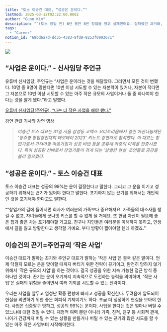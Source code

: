 ```yaml
---
title: "토스 이승건 대표, “성공은 운이다.”"
lastmod: 2025-03-12T02:22:00.000Z
author: "Gunn Kim"
description: "“(토스 창업 전) 6년 동안 8번 창업을 했고 실패했어요. 실패했던 과거와, 성공궤도에 오른 현재를 비교했을 때 저의 지능과 네트워크의 차이가 있었을까요. 결국 끈기의 차이만 있었을 뿐입니다.”"
tags:
  - "Career"
notion_id: "68bd6a7d-dd35-4383-8fd9-8253f0903671"
---
```


![](https://prod-files-secure.s3.us-west-2.amazonaws.com/94f51666-273a-443d-bf89-42827b5b6876/7dc533e3-5276-40a4-a437-cf1d2cd9f0b7/Untitled.png?X-Amz-Algorithm=AWS4-HMAC-SHA256&X-Amz-Content-Sha256=UNSIGNED-PAYLOAD&X-Amz-Credential=ASIAZI2LB466T57KKQAL%2F20250314%2Fus-west-2%2Fs3%2Faws4_request&X-Amz-Date=20250314T044802Z&X-Amz-Expires=3600&X-Amz-Security-Token=IQoJb3JpZ2luX2VjEJz%2F%2F%2F%2F%2F%2F%2F%2F%2F%2FwEaCXVzLXdlc3QtMiJHMEUCIQDD77w81d6TZElJbj4tVlL4WDLmAQF6LbLpU30%2BhM2KOAIgdfSh4HL%2F3Hhx7dF%2FGj0%2Bu9RbNCeQvguq1hf%2FXPp6nMsqiAQI5f%2F%2F%2F%2F%2F%2F%2F%2F%2F%2FARAAGgw2Mzc0MjMxODM4MDUiDFSFjl9qb7fvrL%2FY6yrcA1Bmj9U4mzHTUEL1QUOx96B9tdK%2BECMaGUK6Uhp79xjGW%2FUg2n9UvGzaQ%2B1xpQMxnwATzp%2FyPQ693ueMU3AoTp90rl4WZrtvNpCMwZ29NoFs%2FTf7ykWmYCZYuesMuoRBgepTMv8rVaguBRGtnENAK1ONbnTUETzt4Jx4Jd2g8VS1vb1kaKuiO20Me5IhjZBMzsrZ2iEN7AvXwR3E1Mw7maNQNPYRyNhi6MZ0R2mcXbATdeM0ycd%2B3gD0h%2FQKa%2BQ5pzNY9uhQ7u6l9BcVyjrjkz%2Bq3jSoVA9928%2BUPUBX7GK6aj%2F%2FizQa39kMxjLsxYykWj51hzpSxTBArYVdi1W2aljP9JhzzMbHgqxrYMwBMikotYAJSsxYIpLInVmDBYpsM5ulh8Sl%2FmDGmH5vvqVu9MwGW19J0SvWo%2BjhNMF4v6%2F2yxwhoBRynhestE3%2Bhx%2FBJogxZPAZ4c6nMqr8NNWpKJMi%2FglAO1Oc2taTTaWyoFVZ5X5ji9l5U%2BLKY583jgGTDomQ5p%2FLbL8U5UFCvKIxaykzqsTVhKRgmHTDorcaDFfMwE8SNTAoQYil0IB2q1P2gl0nrGzIfjGcPUmTRdrPrZCNRCS5qHW24vry4Wll1%2B7WfKrK5r48AhOCw7YzMOHMzr4GOqUBHDazucBjn0JICC4Nw%2F2enWBVa5glVGeyHGD7sEFO9eegDND3FmIM7tHQBEH5Wo%2FuHa216fKOr7toRObRzjeJNYFtn7VH2gulQoRHA6S9rHkOX%2FJRW5JqCHiU5jBDA5%2FI5PaFNt8rrmZL8GxClBw8MCQfWuYJN8r7cascyWt9E9QWFmqBMO4MQOCtOs3Sd5x3JP3IVFt7UotK9yowCgOJzLNLFVkK&X-Amz-Signature=dd67c0e4f3731f6e23652793d5b33d422c882b30ffcec9f040306f76c02ba215&X-Amz-SignedHeaders=host&x-id=GetObject)


## “사업은 운이다.” - 신사임당 주언규

유튜버 신사임당, 주언규는 “사업은 운이라는 것을 깨달았다. 그러면서 모든 것이 변했다. 10명 중 9명이 망한다면 10번 이상 시도할 수 있는 자본력이 있거나, 자본이 적다면 그 자본으로 10번 이상 시도할 수 있는 아주 작은 규모의 사업이거나 둘 중 하나여야 한다는 것을 알게 됐다.”라고 말했다.

[유튜버 신사임당(주언규), “나는 더 작은 사업을 해야 했다."](https://www.notion.so/6e1afcdae6484028a78af10c3041f82c) 


강연 관련 기사와 강연 영상

> *이승건 토스 대표는 31일 서울 삼성동 코엑스 오디토리움에서 열린 아산나눔재단 ‘정주영 창업경진대회 데모데이 2023’ 키노트 강연자로 참석했다. 이 대표는 창업가로서 가져야할 마음가짐과 성공 비법 등을 공유해 좌중의 이목을 집중시켰다. 특히 성공한 선배로서 창업가들이 겪게 되는 '살벌한 현실' 조언들로 공감을 불러 일으켰다.*


## “성공은 운이다.” - 토스 이승건 대표

토스 이승건 대표는 성공의 99%는 운이 결정한다고 말한다. 그리고 그 운을 이기고 성공하기 위해서는 끈기가 있어야 한다고 말한다. 포기하지 않는 끈기를 위해서는 개인적인 것을 포기해야 한다고도 말한다.


““창업가의 길에 들어서면 회사가 여러분의 가족보다 중요해져요. 가족들의 대소사를 챙길 수 없고, 자녀들에게 굿나잇 키스를 할 수 없게 될 거예요. 또 현금 자산이 필요해 좋은 집과 좋은 차는 포기해야할 거고요. 친구나 지인들은 여러분을 이해하지 못하고, 인생에서 길을 잃고 방황한다고 생각할 거예요. 부디 방황이 짧아야할 텐데 하겠죠.”


## 이승건의 끈기=주언규의 ‘작은 사업’

이승건 대표가 말하는 끈기와 주언규 대표가 말하는 '작은 사업'은 결국 같은 말이다. 언제 닥칠지 모르는 운을 맞이할 때까지 버티기 위한 전략이 끈기이고, 완전히 망하지 않기 위해서 '작은 규모의 사업'을 하는 것이다. 결국 성공을 위한 지속 가능한 접근 방식 중 하나인 것이다. 끈기는 운이 오기까지 지속적으로 도전하는 능력을 의미하며, '작은 사업'은 실패의 위험을 줄이면서 여러 기회를 시도할 수 있는 전략이다.

우리는 사업을 앞두고 엄청난 확증 편향에 빠지고 성공을 확신한다. 두려움에 압도되어 현실을 외면하기 위한 좋은 회피적 기제이기도 하다. 조금 더 냉정하게 현실을 보아야 한다. 사업은 십중팔구 망하고, 성공의 99%는 운이다. 사업을 한다는 것은 얼마나 버틸 수 있느냐에 대한 것일 수 있다. 재정적 여력 뿐만 아니라 가족, 친척, 친구 등 사회적 관계, 나아가 건강까지 버틸 수 있는 상황을 만들거나 버틸 수 있는 끈기와 많은 시도를 할 수 있는 아주 작은 사업부터 시작해야한다.


